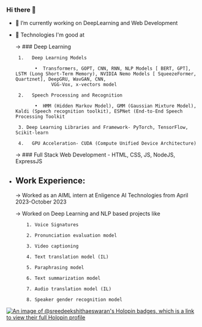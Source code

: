 ### Hi there 👋

<!--Here are some ideas to get you started:-->

- 🔭 I’m currently working on DeepLearning and Web Development
- 🌱 Technologies I'm good at

     -> ### Deep Learning
  
       1.	Deep Learning Models
       
             •	Transformers, GOPT, CNN, RNN, NLP Models [ BERT, GPT], LSTM (Long Short-Term Memory), NVIDIA Nemo Models [ SqueezeFormer, Quartznet], DeepGRU, WavGAN, CNN, 
                   VGG-Vox, x-vectors model
       
       2.	Speech Processing and Recognition
       
             •	HMM (Hidden Markov Model), GMM (Gaussian Mixture Model), Kaldi (Speech recognition toolkit), ESPNet (End-to-End Speech Processing Toolkit
       
       3. Deep Learning Libraries and Framework- PyTorch, TensorFlow, Scikit-learn
     
       4.	GPU Acceleration- CUDA (Compute Unified Device Architecture)
       
     -> ### Full Stack Web Development - HTML, CSS, JS, NodeJS, ExpressJS
       
- ## Work Experience:
  
     -> Worked as an AIML intern at Enligence AI Technologies from April 2023-October 2023
  
     -> Worked on Deep Learning and NLP based projects like
       
          1. Voice Signatures
                 
          2. Pronunciation evaluation model
                
          3. Video captioning
          
          4. Text translation model (IL)
                 
          5. Paraphrasing model
                
          6. Text summarization model
          
          7. Audio translation model (IL)
                 
          8. Speaker gender recognition model
            
            
<!---- 👯 I’m looking to collaborate on ...
 🤔 I’m looking for help with ...
- 💬 Ask me about ...
- 📫 How to reach me: ...
- 😄 Pronouns: ...
- ⚡ Fun fact: ...-->

[![An image of @sreedeekshithaeswaran's Holopin badges, which is a link to view their full Holopin profile](https://holopin.me/sreedeekshithaeswaran)](https://holopin.io/@sreedeekshithaeswaran)
<!--![Google Course Badge](https://example.com/path-to-your-badge-image.png)
![Google Course Badge](https://cdn.qwiklabs.com/dGJj9QGPM0XKy1XJZwIrl5HAzGkopR5n8J5Ex1HzNUs%3D)
https://www.cloudskillsboost.google/public_profiles/6e2c0132-37af-4f73-b527-d73be36db323/badges/5771779-->
